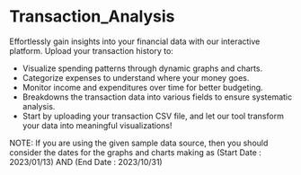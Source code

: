 # Transaction_Analysis

Effortlessly gain insights into your financial data with our interactive platform. Upload your transaction history to:

- Visualize spending patterns through dynamic graphs and charts.
- Categorize expenses to understand where your money goes.
- Monitor income and expenditures over time for better budgeting.
- Breakdowns the transaction data into various fields to ensure systematic analysis.
- Start by uploading your transaction CSV file, and let our tool transform your data into meaningful visualizations!

NOTE: If you are using the given sample data source, then you should consider the dates for the graphs and charts making as (Start Date : 2023/01/13) AND (End Date : 2023/10/31)